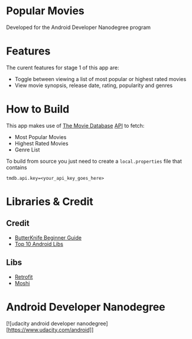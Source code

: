 # Popular Movies
Developed for the Android Developer Nanodegree program

# Features
The curent features for stage 1 of this app are:
* Toggle between viewing a list of most popular or highest rated movies
* View movie synopsis, release date, rating, popularity and genres
    
# How to Build
This app makes use of [The Movie Database](https://www.themoviedb.org) [API](https://www.themoviedb.org/documentation/api) to fetch:
* Most Popular Movies
* Highest Rated Movies
* Genre List

To build from source you just need to create a `local.properties` file that contains
```properties
tmdb.api.key=<your_api_key_goes_here>
```

# Libraries & Credit
## Credit
* [ButterKnife Beginner Guide](https://medium.com/@pranaypatel/butterknife-a-viewbinding-library-for-android-beginner-guide-fd92caf8e505)
* [Top 10 Android Libs](https://infinum.co/the-capsized-eight/top-10-android-libraries-every-android-developer-should-know-about)
## Libs
* [Retrofit](https://github.com/square/retrofit)
* [Moshi](https://github.com/square/moshi)

# Android Developer Nanodegree
[![udacity android developer nanodegree][https://www.udacity.com/android]]